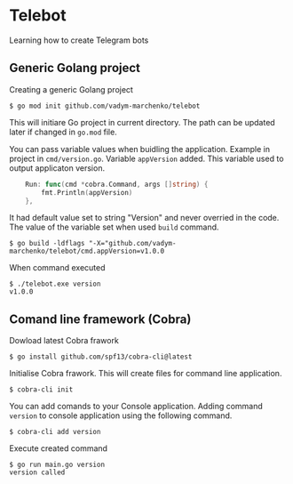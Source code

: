 # Telebot
Learning how to create Telegram bots

## Generic Golang project
Creating a generic Golang project
```
$ go mod init github.com/vadym-marchenko/telebot
```
This will initiare Go project in current directory. The path can be updated later if changed in `go.mod` file.

You can pass variable values when buidling the application. Example in project in `cmd/version.go`. Variable `appVersion` added. This variable used to output applicaton version. 
```go
    Run: func(cmd *cobra.Command, args []string) {
        fmt.Println(appVersion)
    },
```
It had default value set to string "Version" and never overried in the code. 
The value of the variable set when used `build` command.
```
$ go build -ldflags "-X="github.com/vadym-marchenko/telebot/cmd.appVersion=v1.0.0
```
When command executed 
```
$ ./telebot.exe version
v1.0.0
```

## Comand line framework (Cobra)
Dowload latest Cobra frawork 
```
$ go install github.com/spf13/cobra-cli@latest
```
Initialise Cobra frawork. This will create files for command line application. 
```
$ cobra-cli init
```
You can add comands to your Console application. Adding command `version` to console application using the following command.
```
$ cobra-cli add version
```
Execute created command
```
$ go run main.go version
version called
```